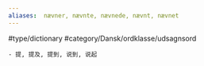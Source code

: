 ```yaml
---
aliases:  nævner, nævnte, nævnede, nævnt, nævnet
---
```

#type/dictionary 
#category/Dansk/ordklasse/udsagnsord 

	- 提, 提及, 提到, 说到, 说起

